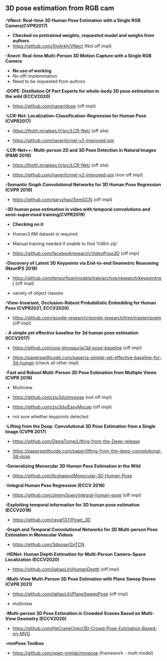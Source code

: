 

## **3D pose estimation from RGB cam**

**-VNect: Real-time 3D Human Pose Estimation with a Single RGB Camera(CVPR2017)** 
-  **Checked no pretrained weights, requested model and weighs from authors**
- https://github.com/XinArkh/VNect (Not off impl)



**-Xnect: Real-time Multi-Person 3D Motion Capture with a Single RGB Camera**
- **No use of working**
- No offl implemntation
- Need to be requested from authors
	


**-DOPE: Distillation Of Part Experts for whole-body 3D pose estimation in the wild (ECCV2020)**

- https://github.com/naver/dope (off impl)


**-LCR-Net: Localization-Classification-Regression for Human Pose (CVPR2017)**
- https://thoth.inrialpes.fr/src/LCR-Net/ (off site)

- https://github.com/naver/lcrnet-v2-improved-ppi




**-LCR-Net++: Multi-person 2D and 3D Pose Detection in Natural Images (PAMI 2019)**

- https://thoth.inrialpes.fr/src/LCR-Net/ (off site)

- https://github.com/naver/lcrnet-v2-improved-ppi (non off impl)

**-Semantic Graph Convolutional Networks for 3D Human Pose Regression (CVPR 2019)**

- https://github.com/garyzhao/SemGCN (off impl)

**-3D human pose estimation in video with temporal convolutions and semi-supervised training(CVPR2019)**

- **Checking on it**
- Human3.6M dataset is required

- Manual training needed if unable to find 'h36m.zip'

- https://github.com/facebookresearch/VideoPose3D (off impl)

**-Discovery of Latent 3D Keypoints via End-to-end Geometric Reasoning (NeurIPS 2018)**

- https://github.com/tensorflow/models/tree/archive/research/keypointnet (off impl)

- variety of object classes

**-View-Invariant, Occlusion-Robust Probabilistic Embedding for Human Pose (CVPR2021, ECCV2020)**

- https://github.com/google-research/google-research/tree/master/poem (off impl)

**- A simple yet effective baseline for 3d human pose estimation (ICCV2017)**

- https://github.com/una-dinosauria/3d-pose-baseline (off impl)

- https://paperswithcode.com/paper/a-simple-yet-effective-baseline-for-3d-human (check all other impl)

**-Fast and Robust Multi-Person 3D Pose Estimation from Multiple Views (CVPR 2019)**

- Multiview

- https://github.com/zju3dv/mvpose (not off impl)

- https://github.com/zju3dv/EasyMocap (off impl)

- not sure whether keypoints detected

**-Lifting from the Deep: Convolutional 3D Pose Estimation from a Single Image (CVPR 2017)**

- https://github.com/DenisTome/Lifting-from-the-Deep-release

- https://paperswithcode.com/paper/lifting-from-the-deep-convolutional-3d-pose

**-Generalizing Monocular 3D Human Pose Estimation in the Wild**

- https://github.com/llcshappy/Monocular-3D-Human-Pose

**-Integral Human Pose Regression (ECCV 2018)**

- https://github.com/JimmySuen/integral-human-pose (off impl)

**-Exploiting temporal information for 3D human pose estimation (ECCV2018)**

- https://github.com/rayat137/Pose\_3D

**-Graph and Temporal Convolutional Networks for 3D Multi-person Pose Estimation in Monocular Videos**

- https://github.com/3dpose/GnTCN

**-HDNet: Human Depth Estimation for Multi-Person Camera-Space Localization (ECCV2020)**

- https://github.com/jiahaoLjh/HumanDepth (off impl)

**-Multi-View Multi-Person 3D Pose Estimation with Plane Sweep Stereo (CVPR 2021)**

- https://github.com/jiahaoLjh/PlaneSweepPose (off impl)

- multiview

**-Multi-person 3D Pose Estimation in Crowded Scenes Based on Multi-View Geometry (ECCV2020)**

- https://github.com/HeCraneChen/3D-Crowd-Pose-Estimation-Based-on-MVG

**-mmPose Toolbox**

- https://github.com/open-mmlab/mmpose (framework - multi model)